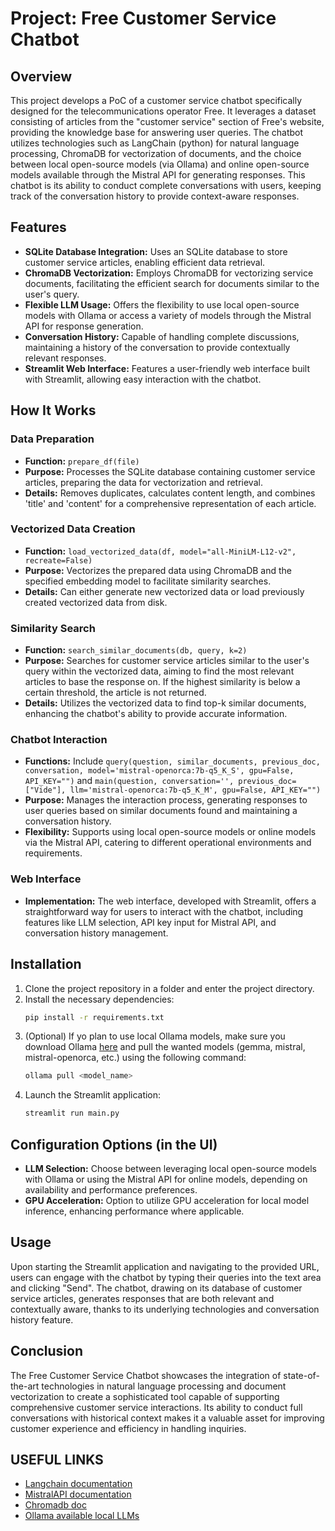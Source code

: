 # Project: Free Customer Service Chatbot

## Overview

This project develops a PoC of a customer service chatbot specifically designed for the telecommunications operator Free. It leverages a dataset consisting of articles from the "customer service" section of Free's website, providing the knowledge base for answering user queries. The chatbot utilizes technologies such as LangChain (python) for natural language processing, ChromaDB for vectorization of documents, and the choice between local open-source models (via Ollama) and online open-source models available through the Mistral API for generating responses. This chatbot is its ability to conduct complete conversations with users, keeping track of the conversation history to provide context-aware responses.

## Features

- **SQLite Database Integration:** Uses an SQLite database to store customer service articles, enabling efficient data retrieval.
- **ChromaDB Vectorization:** Employs ChromaDB for vectorizing service documents, facilitating the efficient search for documents similar to the user's query.
- **Flexible LLM Usage:** Offers the flexibility to use local open-source models with Ollama or access a variety of models through the Mistral API for response generation.
- **Conversation History:** Capable of handling complete discussions, maintaining a history of the conversation to provide contextually relevant responses.
- **Streamlit Web Interface:** Features a user-friendly web interface built with Streamlit, allowing easy interaction with the chatbot.

## How It Works

### Data Preparation

- **Function:** `prepare_df(file)`
- **Purpose:** Processes the SQLite database containing customer service articles, preparing the data for vectorization and retrieval.
- **Details:** Removes duplicates, calculates content length, and combines 'title' and 'content' for a comprehensive representation of each article.

### Vectorized Data Creation

- **Function:** `load_vectorized_data(df, model="all-MiniLM-L12-v2", recreate=False)`
- **Purpose:** Vectorizes the prepared data using ChromaDB and the specified embedding model to facilitate similarity searches.
- **Details:** Can either generate new vectorized data or load previously created vectorized data from disk.

### Similarity Search

- **Function:** `search_similar_documents(db, query, k=2)`
- **Purpose:** Searches for customer service articles similar to the user's query within the vectorized data, aiming to find the most relevant articles to base the response on. If the highest similarity is below a certain threshold, the article is not returned.
- **Details:** Utilizes the vectorized data to find top-k similar documents, enhancing the chatbot's ability to provide accurate information.

### Chatbot Interaction

- **Functions:** Include `query(question, similar_documents, previous_doc, conversation, model='mistral-openorca:7b-q5_K_S', gpu=False, API_KEY="")` and `main(question, conversation='', previous_doc=["Vide"], llm='mistral-openorca:7b-q5_K_M', gpu=False, API_KEY="")`
- **Purpose:** Manages the interaction process, generating responses to user queries based on similar documents found and maintaining a conversation history.
- **Flexibility:** Supports using local open-source models or online models via the Mistral API, catering to different operational environments and requirements.

### Web Interface

- **Implementation:** The web interface, developed with Streamlit, offers a straightforward way for users to interact with the chatbot, including features like LLM selection, API key input for Mistral API, and conversation history management.

## Installation

1. Clone the project repository in a folder and enter the project directory.
2. Install the necessary dependencies:
   ```bash
   pip install -r requirements.txt
   ```
3. (Optional) If yo plan to use local Ollama models, make sure you download Ollama [here](https://ollama.com/download) and pull the wanted models (gemma, mistral, mistral-openorca, etc.) using the following command:
   ```bash
   ollama pull <model_name>
   ```
4. Launch the Streamlit application:
   ```bash
   streamlit run main.py
   ```

## Configuration Options (in the UI)

- **LLM Selection:** Choose between leveraging local open-source models with Ollama or using the Mistral API for online models, depending on availability and performance preferences.
- **GPU Acceleration:** Option to utilize GPU acceleration for local model inference, enhancing performance where applicable.

## Usage

Upon starting the Streamlit application and navigating to the provided URL, users can engage with the chatbot by typing their queries into the text area and clicking "Send". The chatbot, drawing on its database of customer service articles, generates responses that are both relevant and contextually aware, thanks to its underlying technologies and conversation history feature.

## Conclusion

The Free Customer Service Chatbot showcases the integration of state-of-the-art technologies in natural language processing and document vectorization to create a sophisticated tool capable of supporting comprehensive customer service interactions. Its ability to conduct full conversations with historical context makes it a valuable asset for improving customer experience and efficiency in handling inquiries.

## USEFUL LINKS

- [Langchain documentation](https://python.langchain.com/docs)
- [MistralAPI documentation](https://docs.mistral.ai/)
- [Chromadb doc](https://docs.trychroma.com/)
- [Ollama available local LLMs](https://ollama.com/library)
